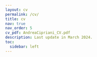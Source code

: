 ```yaml
---
layout: cv
permalink: /cv/
title: cv
nav: true
nav_order: 5
cv_pdf: AndreaCipriani_CV.pdf
description: Last update in March 2024.
toc:
  sidebar: left
---
```


<!-- resume.json contains the info. PDF is in assets/pdf>
